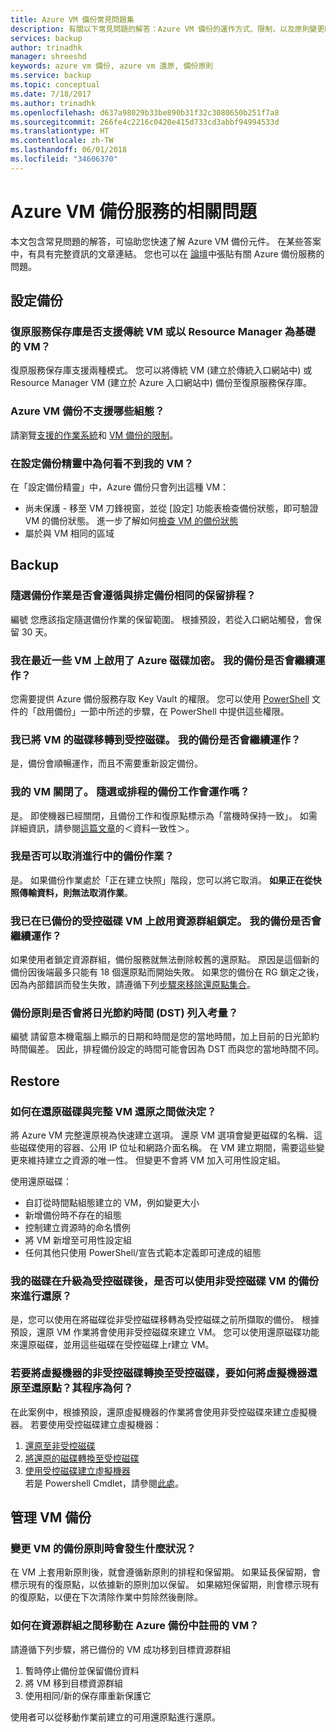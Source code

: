 ```yaml
---
title: Azure VM 備份常見問題集
description: 有關以下常見問題的解答：Azure VM 備份的運作方式、限制，以及原則變更時會發生什麼情況
services: backup
author: trinadhk
manager: shreeshd
keywords: azure vm 備份, azure vm 還原, 備份原則
ms.service: backup
ms.topic: conceptual
ms.date: 7/18/2017
ms.author: trinadhk
ms.openlocfilehash: d637a98029b33be890b31f32c3080650b251f7a8
ms.sourcegitcommit: 266fe4c2216c0420e415d733cd3abbf94994533d
ms.translationtype: HT
ms.contentlocale: zh-TW
ms.lasthandoff: 06/01/2018
ms.locfileid: "34606370"
---
```

# <a name="questions-about-the-azure-vm-backup-service"></a>Azure VM 備份服務的相關問題
本文包含常見問題的解答，可協助您快速了解 Azure VM 備份元件。 在某些答案中，有具有完整資訊的文章連結。 您也可以在 [論壇](https://social.msdn.microsoft.com/forums/azure/home?forum=windowsazureonlinebackup)中張貼有關 Azure 備份服務的問題。

## <a name="configure-backup"></a>設定備份
### <a name="do-recovery-services-vaults-support-classic-vms-or-resource-manager-based-vms-br"></a>復原服務保存庫是否支援傳統 VM 或以 Resource Manager 為基礎的 VM？ <br/>
復原服務保存庫支援兩種模式。  您可以將傳統 VM (建立於傳統入口網站中) 或 Resource Manager VM (建立於 Azure 入口網站中) 備份至復原服務保存庫。

### <a name="what-configurations-are-not-supported-by-azure-vm-backup"></a>Azure VM 備份不支援哪些組態？
請瀏覽[支援的作業系統](backup-azure-arm-vms-prepare.md#supported-operating-systems-for-backup)和 [VM 備份的限制](backup-azure-arm-vms-prepare.md#limitations-when-backing-up-and-restoring-a-vm)。

### <a name="why-cant-i-see-my-vm-in-configure-backup-wizard"></a>在設定備份精靈中為何看不到我的 VM？
在「設定備份精靈」中，Azure 備份只會列出這種 VM：
  * 尚未保護 - 移至 VM 刀鋒視窗，並從 [設定] 功能表檢查備份狀態，即可驗證 VM 的備份狀態。 進一步了解如何[檢查 VM 的備份狀態](backup-azure-vms-first-look-arm.md#configure-the-backup-job-from-the-vm-operations-menu)
  * 屬於與 VM 相同的區域

## <a name="backup"></a>Backup 
### <a name="will-on-demand-backup-job-follow-same-retention-schedule-as-scheduled-backups"></a>隨選備份作業是否會遵循與排定備份相同的保留排程？
編號 您應該指定隨選備份作業的保留範圍。 根據預設，若從入口網站觸發，會保留 30 天。 

### <a name="i-recently-enabled-azure-disk-encryption-on-some-vms-will-my-backups-continue-to-work"></a>我在最近一些 VM 上啟用了 Azure 磁碟加密。 我的備份是否會繼續運作？
您需要提供 Azure 備份服務存取 Key Vault 的權限。 您可以使用 [PowerShell](backup-azure-vms-automation.md) 文件的「啟用備份」一節中所述的步驟，在 PowerShell 中提供這些權限。

### <a name="i-migrated-disks-of-a-vm-to-managed-disks-will-my-backups-continue-to-work"></a>我已將 VM 的磁碟移轉到受控磁碟。 我的備份是否會繼續運作？
是，備份會順暢運作，而且不需要重新設定備份。 

### <a name="my-vm-is-shut-down-will-an-on-demand-or-a-scheduled-backup-work"></a>我的 VM 關閉了。 隨選或排程的備份工作會運作嗎？
是。 即使機器已經關閉，且備份工作和復原點標示為「當機時保持一致」。 如需詳細資訊，請參閱[這篇文章](backup-azure-vms-introduction.md#how-does-azure-back-up-virtual-machines)的＜資料一致性＞。

### <a name="can-i-cancel-an-in-progress-backup-job"></a>我是否可以取消進行中的備份作業？
是。 如果備份作業處於「正在建立快照」階段，您可以將它取消。 **如果正在從快照傳輸資料，則無法取消作業**。 

### <a name="i-enabled-resource-group-lock-on-my-backed-up-managed-disk-vms-will-my-backups-continue-to-work"></a>我已在已備份的受控磁碟 VM 上啟用資源群組鎖定。 我的備份是否會繼續運作？
如果使用者鎖定資源群組，備份服務就無法刪除較舊的還原點。 原因是這個新的備份因後端最多只能有 18 個還原點而開始失敗。 如果您的備份在 RG 鎖定之後，因為內部錯誤而發生失敗，請遵循下列[步驟來移除還原點集合](backup-azure-troubleshoot-vm-backup-fails-snapshot-timeout.md#backup-service-does-not-have-permission-to-delete-the-old-restore-points-due-to-resource-group-lock)。

### <a name="does-backup-policy-take-daylight-saving-timedst-into-account"></a>備份原則是否會將日光節約時間 (DST) 列入考量？
編號 請留意本機電腦上顯示的日期和時間是您的當地時間，加上目前的日光節約時間偏差。 因此，排程備份設定的時間可能會因為 DST 而與您的當地時間不同。

## <a name="restore"></a>Restore
### <a name="how-do-i-decide-between-restoring-disks-versus-full-vm-restore"></a>如何在還原磁碟與完整 VM 還原之間做決定？
將 Azure VM 完整還原視為快速建立選項。 還原 VM 選項會變更磁碟的名稱、這些磁碟使用的容器、公用 IP 位址和網路介面名稱。 在 VM 建立期間，需要這些變更來維持建立之資源的唯一性。 但變更不會將 VM 加入可用性設定組。 

使用還原磁碟：
  * 自訂從時間點組態建立的 VM，例如變更大小
  * 新增備份時不存在的組態 
  * 控制建立資源時的命名慣例
  * 將 VM 新增至可用性設定組
  * 任何其他只使用 PowerShell/宣告式範本定義即可達成的組態
  
### <a name="can-i-use-backups-of-unmanaged-disk-vm-to-restore-after-i-upgrade-my-disks-to-managed-disks"></a>我的磁碟在升級為受控磁碟後，是否可以使用非受控磁碟 VM 的備份來進行還原？
是，您可以使用在將磁碟從非受控磁碟移轉為受控磁碟之前所擷取的備份。 根據預設，還原 VM 作業將會使用非受控磁碟來建立 VM。 您可以使用還原磁碟功能來還原磁碟，並用這些磁碟在受控磁碟上r建立 VM。 

### <a name="what-is-the-procedure-to-restore-a-vm-to-a-restore-point-taken-before-the-conversion-from-unmanaged-to-managed-disks-was-done-for-a-vm"></a>若要將虛擬機器的非受控磁碟轉換至受控磁碟，要如何將虛擬機器還原至還原點？其程序為何？
在此案例中，根據預設，還原虛擬機器的作業將會使用非受控磁碟來建立虛擬機器。 若要使用受控磁碟建立虛擬機器：
1. [還原至非受控磁碟](tutorial-restore-disk.md#restore-a-vm-disk)
2. [將還原的磁碟轉換至受控磁碟](tutorial-restore-disk.md#convert-the-restored-disk-to-a-managed-disk)
3. [使用受控磁碟建立虛擬機器](tutorial-restore-disk.md#create-a-vm-from-the-restored-disk) <br>
若是 Powershell Cmdlet，請參閱[此處](backup-azure-vms-automation.md#restore-an-azure-vm)。

## <a name="manage-vm-backups"></a>管理 VM 備份
### <a name="what-happens-when-i-change-a-backup-policy-on-vms"></a>變更 VM 的備份原則時會發生什麼狀況？
在 VM 上套用新原則後，就會遵循新原則的排程和保留期。 如果延長保留期，會標示現有的復原點，以依據新的原則加以保留。 如果縮短保留期，則會標示現有的復原點，以便在下次清除作業中剪除然後刪除。 

### <a name="how-can-i-move-a-vm-enrolled-in-azure-backup-between-resource-groups"></a>如何在資源群組之間移動在 Azure 備份中註冊的 VM？
請遵循下列步驟，將已備份的 VM 成功移到目標資源群組 
1. 暫時停止備份並保留備份資料
2. 將 VM 移到目標資源群組
3. 使用相同/新的保存庫重新保護它

使用者可以從移動作業前建立的可用還原點進行還原。


